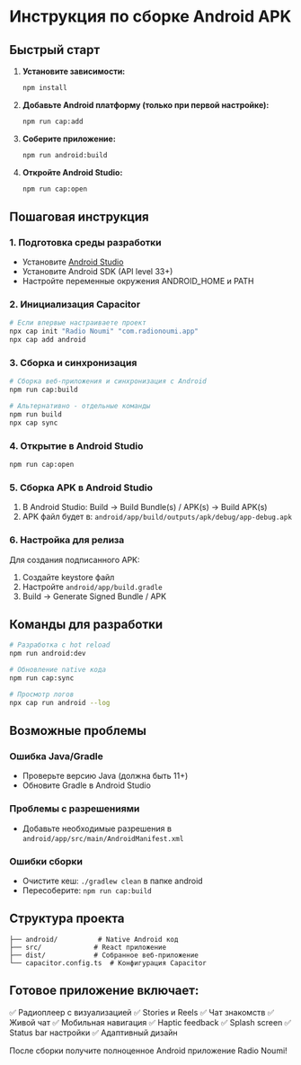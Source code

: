 
# Инструкция по сборке Android APK

## Быстрый старт

1. **Установите зависимости:**
   ```bash
   npm install
   ```

2. **Добавьте Android платформу (только при первой настройке):**
   ```bash
   npm run cap:add
   ```

3. **Соберите приложение:**
   ```bash
   npm run android:build
   ```

4. **Откройте Android Studio:**
   ```bash
   npm run cap:open
   ```

## Пошаговая инструкция

### 1. Подготовка среды разработки

- Установите [Android Studio](https://developer.android.com/studio)
- Установите Android SDK (API level 33+)
- Настройте переменные окружения ANDROID_HOME и PATH

### 2. Инициализация Capacitor

```bash
# Если впервые настраиваете проект
npx cap init "Radio Noumi" "com.radionoumi.app"
npx cap add android
```

### 3. Сборка и синхронизация

```bash
# Сборка веб-приложения и синхронизация с Android
npm run cap:build

# Альтернативно - отдельные команды
npm run build
npx cap sync
```

### 4. Открытие в Android Studio

```bash
npm run cap:open
```

### 5. Сборка APK в Android Studio

1. В Android Studio: Build → Build Bundle(s) / APK(s) → Build APK(s)
2. APK файл будет в: `android/app/build/outputs/apk/debug/app-debug.apk`

### 6. Настройка для релиза

Для создания подписанного APK:

1. Создайте keystore файл
2. Настройте `android/app/build.gradle`
3. Build → Generate Signed Bundle / APK

## Команды для разработки

```bash
# Разработка с hot reload
npm run android:dev

# Обновление native кода
npm run cap:sync

# Просмотр логов
npx cap run android --log
```

## Возможные проблемы

### Ошибка Java/Gradle
- Проверьте версию Java (должна быть 11+)
- Обновите Gradle в Android Studio

### Проблемы с разрешениями
- Добавьте необходимые разрешения в `android/app/src/main/AndroidManifest.xml`

### Ошибки сборки
- Очистите кеш: `./gradlew clean` в папке android
- Пересоберите: `npm run cap:build`

## Структура проекта

```
├── android/          # Native Android код
├── src/             # React приложение
├── dist/            # Собранное веб-приложение
└── capacitor.config.ts  # Конфигурация Capacitor
```

## Готовое приложение включает:

✅ Радиоплеер с визуализацией
✅ Stories и Reels
✅ Чат знакомств
✅ Живой чат
✅ Мобильная навигация
✅ Haptic feedback
✅ Splash screen
✅ Status bar настройки
✅ Адаптивный дизайн

После сборки получите полноценное Android приложение Radio Noumi!
